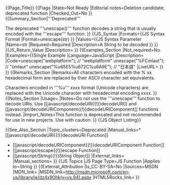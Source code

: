 {{Page_Title}}
{{Flags
|State=Not Ready
|Editorial notes=Deletion candidate; deprecated function
|Checked_Out=No
}}
{{Summary_Section|'''Deprecated'''

The deprecated '''unescape()''' function decodes a string that is usually encoded with the '''escape''' function.
}}
{{JS_Syntax
|Formats={{JS Syntax Format
|Format=unescape(str)
}}
|Values={{JS Syntax Parameter
|Name=str
|Required=Required
|Description=A String to be decoded
}}
}}
{{JS_Return_Value
|Description=
}}
{{Examples_Section
|Not_required=No
|Examples={{Single Example
|Language=JavaScript
|Description=
|Code=unescape("webplatform"); // "webplatform"
unescape("%FCmlaut"); // "ümlaut"
unescape("%u65E5%u672C%u8A9E"); // "日本語"
|LiveURL=
}}
}}
{{Remarks_Section
|Remarks=All characters encoded with the % xx hexadecimal form are replaced by their ASCII character set equivalents.

Characters encoded in '''%u''' xxxx format (Unicode characters) are replaced with the Unicode character with hexadecimal encoding xxxx.
}}
{{Notes_Section
|Usage=
|Notes=Do not use the '''unescape''' function to decode URIs. Use [[javascript/decodeURI{{!}}decodeURI]] and 
[[javascript/decodeURIComponent{{!}}decodeURIComponent]] functions instead.
|Import_Notes=This function is deprecated and not recommended for use in new projects. Use with caution.
}}
{{JS Object Listing}}

{{See_Also_Section
|Topic_clusters=Deprecated
|Manual_links=* [[javascript/decodeURI{{!}}decodeURI Function]]
* [[javascript/decodeURIComponent{{!}}decodeURIComponent Function]]
* [[javascript/escape{{!}}escape Function]]
* [[javascript/String{{!}}String Object]]
|External_links=
|Manual_sections=
}}
{{JS Topics
|JS Page Type=JS Function
|Applies to=String
}}
{{External_Attribution
|Is_CC-BY-SA=No
|Sources=MSDN
|MDN_link=
|MSDN_link=http://msdn.microsoft.com/en-us/library/ie/dz4x90hk(v=vs.94).aspx
|HTML5Rocks_link=
}}